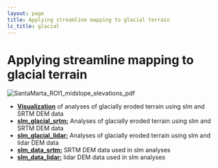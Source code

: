 ```yaml
---
layout: page
title: Applying streamline mapping to glacial terrain
lc_title: glacial
---
```


# Applying streamline mapping to glacial terrain

  ![SantaMarta_ROI1_midslope_elevations_pdf](
  https://raw.githubusercontent.com/cstarknyc/slm_glacial_srtm/master/SantaMarta/ROI1/Figures/SantaMarta_ROI1_midslope_elevations_pdf.png)

  * [**Visualization**](/slm_glacial_viz) of analyses of glacially eroded terrain using slm and SRTM DEM data
  * [**slm_glacial_srtm:**](https://github.com/cstarknyc/slm_glacial_srtm"><b>slm_glacial_srtm) Analyses of glacially eroded terrain using slm and SRTM DEM data
  * [**slm_glacial_lidar:**](https://github.com/cstarknyc/slm_glacial_lidar) Analyses of glacially eroded terrain using slm and lidar DEM data
  * [**slm_data_srtm:**](https://github.com/cstarknyc/slm_data_srtm) SRTM DEM data used in slm analyses
  * [**slm_data_lidar:**](https://github.com/cstarknyc/slm_data_lidar) lidar DEM data used in slm analyses

  